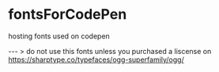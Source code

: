 # fontsForCodePen
hosting fonts used on codepen

--- > do not use this fonts unless you purchased a liscense on https://sharptype.co/typefaces/ogg-superfamily/ogg/
